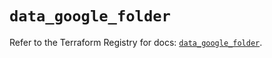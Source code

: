 # `data_google_folder`

Refer to the Terraform Registry for docs: [`data_google_folder`](https://registry.terraform.io/providers/hashicorp/google/5.38.0/docs/data-sources/folder).
